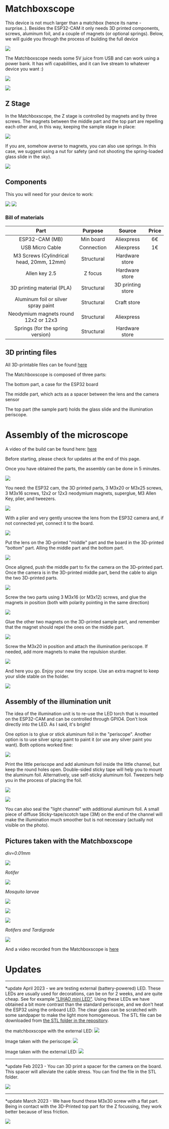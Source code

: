 # Matchboxscope

This device is not much larger than a matchbox (hence its name - surprise..). Besides the ESP32-CAM it only needs 3D printed components, screws, aluminum foil, and a couple of magnets (or optional springs).
Below, we will guide you through the process of building the full device

![](IMAGES/matchboxscope/IMG_20220328_133003.jpg)

The Matchboxscope needs some 5V juice from USB and can work using a power bank. It has wifi capabilities, and it can live stream to whatever device you want :) 

![](IMAGES/matchboxscope/Roti.gif)

![](IMAGES/matchboxscope/lice.gif)


## Z Stage 

In the Matchboxscope, the Z stage is controlled by magnets and by three screws. The magnets between the middle part and the top part are repelling each other and, in this way, keeping the sample stage in place: 

![](IMAGES/matchboxscope/Zstage.gif)

If you are, somehow averse to magnets, you can also use springs. In this case, we suggest using a nut for safety (and not shooting the spring-loaded glass slide in the sky). 

![](IMAGES/matchboxscope/spring.jpeg)

## Components

This you will need for your device to work:

![](IMAGES/matchboxscope/render2.png)
![](IMAGES/matchboxscope/render1.png)


### Bill of materials

Part |  Purpose | Source | Price |
:----------------:|:------------:|:----------------:|:------------:
ESP32-CAM (MB) | Min board| Aliexpress | 6€
USB Micro Cable |Connection|Aliexpress| 1€
M3 Screws (Cylindrical head, 20mm, 12mm)|Structural|Hardware store|
Allen key 2.5 |Z focus|Hardware store|
3D printing material (PLA) |Structural|3D printing store|
Aluminum foil or silver spray paint |Structural|Craft store|
Neodymium magnets round 12x2 or 12x3|Structural|Aliexpress|
Springs (for the spring version) |Structural|Hardware store|



## 3D printing files

All 3D-printable files can be found [here](https://github.com/Matchboxscope/Matchboxscope/tree/master/STL/Matchboxscope)

The Matchboxscope is composed of three parts:

The bottom part, a case for the ESP32 board

The middle part, which acts as a spacer between the lens and the camera sensor

The top part (the sample part) holds the glass slide and the illumination periscope.


# Assembly of the microscope

A video of the build can be found here: [here](https://www.youtube.com/watch?v=iw_hoDRlnpg)  

Before starting, please check for updates at the end of this page.

Once you have obtained the parts, the assembly can be done in 5 minutes. 

![](IMAGES/matchboxscope/guidev1001.jpeg)

You need: the ESP32 cam, the 3D printed parts, 3 M3x20 or M3x25 screws, 3 M3x16 screws, 12x2 or 12x3 neodymium magnets, superglue, M3 Allen Key, plier, and tweezers. 

![](IMAGES/matchboxscope/guidev1002.jpeg)

With a plier and very gently unscrew the lens from the ESP32 camera and, if not connected yet, connect it to the board. 

![](IMAGES/matchboxscope/guidev1003.jpeg)

Put the lens on the 3D-printed "middle" part and the board in the 3D-printed "bottom" part. Alling the middle part and the bottom part. 

![](IMAGES/matchboxscope/guidev1004.jpeg)


Once aligned, push the middle part to fix the camera on the 3D-printed part. Once the camera is in the 3D-printed middle part, bend the cable to align the two 3D-printed parts. 

![](IMAGES/matchboxscope/guidev1005.jpeg)

Screw the two parts using 3 M3x16 (or M3x12) screws, and glue the magnets in position (both with polarity pointing in the same direction) 

![](IMAGES/matchboxscope/guidev1006.jpeg)


Glue the other two magnets on the 3D-printed sample part, and remember that the magnet should repel the ones on the middle part. 

![](IMAGES/matchboxscope/guidev1007.jpeg)

Screw the M3x20 in position and attach the illumination periscope. If needed, add more magnets to make the repulsion sturdier.

![](IMAGES/matchboxscope/guidev1008.jpeg)

And here you go. Enjoy your new tiny scope. Use an extra magnet to keep your slide stable on the holder. 

![](IMAGES/matchboxscope/powerbank.jpg)

## Assembly of the illumination unit

The idea of the illumination unit is to re-use the LED torch that is mounted on the ESP32-CAM and can be controlled through GPIO4. Don't look directly into the LED. As I said, it's bright!

One option is to glue or stick aluminum foil in the "periscope". Another option is to use silver spray paint to paint it (or use any silver paint you want). Both options worked fine: 

![](IMAGES/matchboxscope/periscope.jpeg)

Print the little periscope and add aluminum foil inside the little channel, but keep the round holes open. Double-sided sticky tape will help you to mount the aluminum foil. Alternatively, use self-sticky aluminum foil. Tweezers help you in the process of placing the foil.

![](IMAGES/matchboxscope/IMG_20220329_093734.jpg)

![](IMAGES/matchboxscope/IMG_20220329_093902.jpg)

You can also seal the "light channel" with additional aluminum foil. A small piece of diffuse Sticky-tape/scotch tape (3M) on the end of the channel will make the illumination much smoother but is not necessary (actually not visible on the photo).

## Pictures taken with the Matchboxscope

*div=0.01mm*

![](IMAGES/matchboxscope/example1.jpg)

*Rotifer*

![](IMAGES/matchboxscope/example2.jpg)

*Mosquito larvae*

![](IMAGES/matchboxscope/example3.jpg)

![](IMAGES/matchboxscope/example4.jpg)

![](IMAGES/matchboxscope/example5.jpg)

*Rotifers and Tardigrade*

![](IMAGES/matchboxscope/example6.jpg)

And a video recorded from the Matchboxscope is [here](https://www.youtube.com/watch?v=x27QPLMVoFQ)


# Updates 

________________________
*update April 2023 - we are testing external (battery-powered) LED. These LEDs are usually used for decorations, can be on for 2 weeks, and are quite cheap. See for example ["LIHAO mini LED"](https://www.amazon.nl/LIHAO-mini-ledlampjes-lantaarns-batterijen-waterdicht/dp/B01FF07XFE). 
Using these LEDs we have obtained a bit more contrast than the standard periscope, and we don't heat the ESP32 using the onboard LED. The clear glass can be scratched with some sandpaper to make the light more homogeneous. 
The STL file can be downloaded from [the STL folder in the repository](https://github.com/Matchboxscope/Matchboxscope/blob/master/STL/Matchboxscope/Matchboxscope_VCM_v1_Matchboxscope_Lightperiscope_externalLED12mm_v3.stl).


the matchboxscope with the external LED:
![](IMAGES/matchboxscope/extLED.jpg)

Image taken with the periscope: 
![](IMAGES/matchboxscope/extLED1.jpg)

Image taken with the external LED:
![](IMAGES/matchboxscope/extLED2.jpg)

________________________
*update Feb 2023 - You can 3D print a spacer for the camera on the board. This spacer will alleviate the cable stress. You can find the file in the STL folder. 

![](IMAGES/matchboxscope/guidev1003_b.jpeg)

________________________
*update March 2023 - We have found these M3x30 screw with a flat part. Being in contact with the 3D-Printed top part for the Z focussing, they work better because of less friction.

![](IMAGES/matchboxscope/guidev_update01.jpeg)